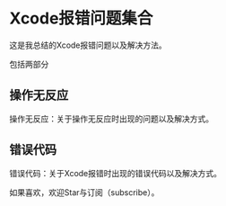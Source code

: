 # Xcode报错问题集合

这是我总结的Xcode报错问题以及解决方法。

包括两部分

## 操作无反应

操作无反应：关于操作无反应时出现的问题以及解决方式。

## 错误代码

错误代码：关于Xcode报错时出现的错误代码以及解决方式。

如果喜欢，欢迎Star与订阅（subscribe）。


